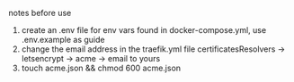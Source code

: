 notes before use

1. create an .env file for env vars found in docker-compose.yml, use .env.example as guide
2. change the email address in the traefik.yml file certificatesResolvers -> letsencrypt -> acme -> email to yours
3. touch acme.json && chmod 600 acme.json
